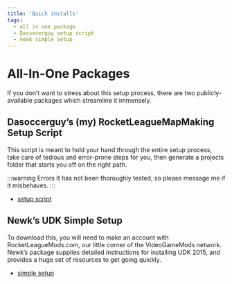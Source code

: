```yaml
---
title: 'Quick installs'
tags:
  - all in one package
  - Dassocerguy setup script
  - newk simple setup
---
```


# All-In-One Packages

If you don’t want to stress about this setup process, there are two publicly-available packages which streamline it immensely.

## Dasoccerguy’s (my) RocketLeagueMapMaking Setup Script <Badge text="beta" type="warning"/>

This script is meant to hold your hand through the entire setup process, take care of tedious and error-prone steps for you, then generate a projects folder that starts you off on the right path. 

:::warning Errors
It has not been thoroughly tested, so please message me if it misbehaves.
:::

* [setup script](https://github.com/Dasoccerguy/RocketLeagueMapMaking)


<!-- After completing you can continue with [subject](link) -->

## Newk’s UDK Simple Setup

To download this, you will need to make an account with RocketLeagueMods.com, our little corner of the VideoGameMods network. Newk’s package supplies detailed instructions for installing UDK 2015, and provides a huge set of resources to get going quickly.

* [simple setup](https://rocketleaguemods.com/mods/udk-2015-simple-setup/)

<!-- After completing you can continue with [subject](link).  -->

